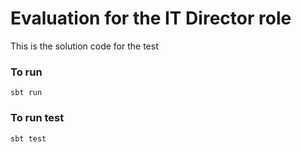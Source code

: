 # Evaluation for the IT Director role

This is the solution code for the test

### To run
    sbt run 


### To run test
    sbt test
    
    
    
